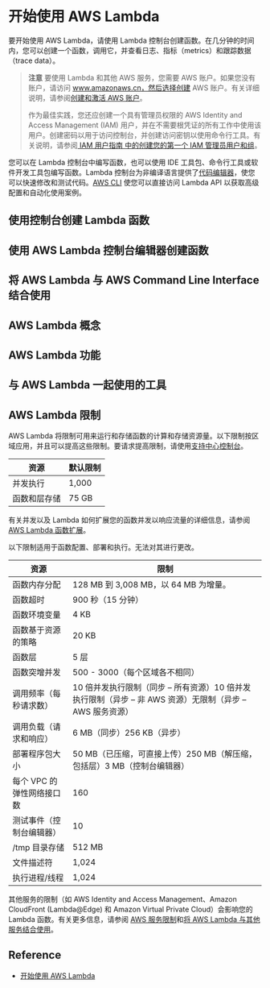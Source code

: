 # 开始使用 AWS Lambda
要开始使用 AWS Lambda，请使用 Lambda 控制台创建函数。在几分钟的时间内，您可以创建一个函数，调用它，并查看日志、指标（metrics）和跟踪数据（trace data）。
> **注意** 要使用 Lambda 和其他 AWS 服务，您需要 AWS 账户。如果您没有账户，请访问 www.amazonaws.cn，然后选择创建 AWS 账户。有关详细说明，请参阅[创建和激活 AWS 账户](http://www.amazonaws.cn/premiumsupport/knowledge-center/create-and-activate-aws-account/)。
> 
> 作为最佳实践，您还应创建一个具有管理员权限的 AWS Identity and Access Management (IAM) 用户，并在不需要根凭证的所有工作中使用该用户。创建密码以用于访问控制台，并创建访问密钥以使用命令行工具。有关说明，请参阅[ IAM 用户指南 中的创建您的第一个 IAM 管理员用户和组](https://docs.amazonaws.cn/IAM/latest/UserGuide/getting-started_create-admin-group.html)。

您可以在 Lambda 控制台中编写函数，也可以使用 IDE 工具包、命令行工具或软件开发工具包编写函数。Lambda 控制台为非编译语言提供了[代码编辑器](https://docs.amazonaws.cn/lambda/latest/dg/code-editor.html)，使您可以快速修改和测试代码。[AWS CLI](https://docs.amazonaws.cn/lambda/latest/dg/gettingstarted-awscli.html) 使您可以直接访问 Lambda API 以获取高级配置和自动化使用案例。
## 使用控制台创建 Lambda 函数
## 使用 AWS Lambda 控制台编辑器创建函数
## 将 AWS Lambda 与 AWS Command Line Interface 结合使用
## AWS Lambda 概念
## AWS Lambda 功能
## 与 AWS Lambda 一起使用的工具
## AWS Lambda 限制
AWS Lambda 将限制可用来运行和存储函数的计算和存储资源量。以下限制按区域应用，并且可以提高这些限制。要请求提高限制，请使用[支持中心控制台](https://console.amazonaws.cn/support/v1#/case/create?issueType=service-limit-increase)。

资源|默认限制
--|--
并发执行|1,000
函数和层存储|75 GB

有关并发以及 Lambda 如何扩展您的函数并发以响应流量的详细信息，请参阅[AWS Lambda 函数扩展](https://docs.amazonaws.cn/lambda/latest/dg/scaling.html)。

以下限制适用于函数配置、部署和执行。无法对其进行更改。

资源|限制
--|--
函数内存分配|128 MB 到 3,008 MB，以 64 MB 为增量。
函数超时|900 秒（15 分钟）
函数环境变量|4 KB
函数基于资源的策略|20 KB
函数层|5 层
函数突增并发|500 - 3000（每个区域各不相同）
调用频率（每秒请求数）|10 倍并发执行限制（同步 – 所有资源）10 倍并发执行限制（异步 – 非 AWS 资源）无限制（异步 – AWS 服务资源）
调用负载（请求和响应）|6 MB（同步）256 KB（异步）
部署程序包大小|50 MB（已压缩，可直接上传）250 MB（解压缩，包括层）3 MB（控制台编辑器）
每个 VPC 的弹性网络接口数|160
测试事件（控制台编辑器）|10
/tmp 目录存储|512 MB
文件描述符|1,024
执行进程/线程|1,024

其他服务的限制（如 AWS Identity and Access Management、Amazon CloudFront (Lambda@Edge) 和 Amazon Virtual Private Cloud）会影响您的 Lambda 函数。有关更多信息，请参阅 [AWS 服务限制](https://docs.amazonaws.cn/general/latest/gr/aws_service_limits.html)和[将 AWS Lambda 与其他服务结合使用](https://docs.amazonaws.cn/lambda/latest/dg/lambda-services.html)。

## Reference
- [开始使用 AWS Lambda](https://docs.amazonaws.cn/lambda/latest/dg/getting-started.html?shortFooter=true)